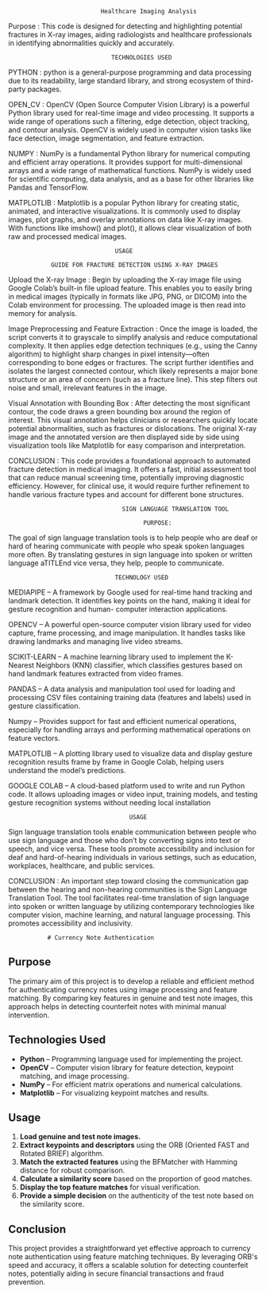                               Healthcare Imaging Analysis 


Purpose : This code is designed for detecting and highlighting potential fractures in X-ray images, aiding radiologists and healthcare professionals in identifying abnormalities quickly and accurately.

                                 TECHNOLOGIES USED


PYTHON : python is a general-purpose programming and data processing due to its readability, large standard library, and strong ecosystem of third-party packages.

OPEN_CV : OpenCV (Open Source Computer Vision Library) is a powerful Python library used for real-time image and video processing. It supports a wide range of operations such a filtering, edge detection, object tracking, and contour analysis. OpenCV is widely used in computer vision tasks like face detection, image segmentation, and feature extraction.

NUMPY : NumPy is a fundamental Python library for numerical computing and efficient array operations. It provides support for multi-dimensional arrays and a wide range of mathematical functions. NumPy is widely used for scientific computing, data analysis, and as a base for other libraries like Pandas and TensorFlow.

MATPLOTLIB : Matplotlib is a popular Python library for creating static, animated, and interactive visualizations. It is commonly used to display images, plot graphs, and overlay annotations on data like X-ray images. With functions like imshow() and plot(), it allows clear visualization of both raw and processed medical images.


                                  USAGE

                GUIDE FOR FRACTURE DETECTION USING X-RAY IMAGES

Upload the X-ray Image : Begin by uploading the X-ray image file using Google Colab’s built-in file upload feature. This enables you to easily bring in medical images (typically in formats like JPG, PNG, or DICOM) into the Colab environment for processing. The uploaded image is then read into memory for analysis.

Image Preprocessing and Feature Extraction : Once the image is loaded, the script converts it to grayscale to simplify analysis and reduce computational complexity. It then applies edge detection techniques (e.g., using the Canny algorithm) to highlight sharp changes in pixel intensity—often corresponding to bone edges or fractures. The script further identifies and isolates the largest connected contour, which likely represents a major bone structure or an area of concern (such as a fracture line). This step filters out noise and small, irrelevant features in the image.

Visual Annotation with Bounding Box : After detecting the most significant contour, the code draws a green bounding box around the region of interest. This visual annotation helps clinicians or researchers quickly locate potential abnormalities, such as fractures or dislocations. The original X-ray image and the annotated version are then displayed side by side using visualization tools like Matplotlib for easy comparison and interpretation.

CONCLUSION :   This code provides a foundational approach to automated fracture detection in medical imaging. It offers a fast, initial          assessment tool that can reduce manual screening time, potentially improving diagnostic efficiency. However, for clinical use, it would require further refinement to handle various fracture types and account for different bone structures.











                                    SIGN LANGUAGE TRANSLATION TOOL

                                          PURPOSE:  

The goal of sign language translation tools is to help people who are deaf or hard of 
hearing communicate with people who speak spoken languages more often. By translating gestures in sign language into spoken or written language aTITLEnd vice versa, they help, people to communicate.       


                                  TECHNOLOGY USED

MEDIAPIPE – A framework by Google used for real-time hand tracking and landmark detection. It 
            identifies key points on the hand, making it ideal for gesture recognition and 
            human- computer interaction applications.

OPENCV –    A powerful open-source computer vision library used for video capture, frame 
            processing, and image manipulation. It handles tasks like drawing landmarks and 
            managing live video streams.

SCIKIT-LEARN –  A machine learning library used to implement the K-Nearest Neighbors (KNN) 
                classifier, which classifies gestures based on hand landmark features extracted 
                from video frames.

PANDAS   –   A data analysis and manipulation tool used for loading and processing CSV files 
             containing training data (features and labels) used in gesture classification.

Numpy  –     Provides support for fast and efficient numerical operations, especially for 
             handling arrays and performing mathematical operations on feature vectors.

MATPLOTLIB – A plotting library used to visualize data and display gesture recognition results 
             frame by frame in Google Colab, helping users understand the model’s predictions.

GOOGLE COLAB –  A cloud-based platform used to write and run Python code. It allows uploading 
                images or video input, training models, and testing gesture recognition systems 
                without needing local installation



                                      USAGE

Sign language translation tools enable communication between people who use sign language and those who don’t by converting signs into text or speech, and vice versa. These tools promote accessibility and inclusion for deaf and hard-of-hearing individuals in various settings, such as education, workplaces, healthcare, and public services.


CONCLUSION  :  An important step toward closing the communication gap between the hearing and 
               non-hearing communities is the Sign Language Translation Tool. The tool 
               facilitates real-time translation of sign language into spoken or written 
               language by utilizing contemporary technologies like computer vision, machine 
               learning, and natural language processing. This promotes accessibility and 
               inclusivity.




               # Currency Note Authentication

## Purpose

The primary aim of this project is to develop a reliable and efficient method for authenticating currency notes using image processing and feature matching. By comparing key features in genuine and test note images, this approach helps in detecting counterfeit notes with minimal manual intervention.

## Technologies Used

- **Python** – Programming language used for implementing the project.
- **OpenCV** – Computer vision library for feature detection, keypoint matching, and image processing.
- **NumPy** – For efficient matrix operations and numerical calculations.
- **Matplotlib** – For visualizing keypoint matches and results.

## Usage

1. **Load genuine and test note images.**  
2. **Extract keypoints and descriptors** using the ORB (Oriented FAST and Rotated BRIEF) algorithm.  
3. **Match the extracted features** using the BFMatcher with Hamming distance for robust comparison.  
4. **Calculate a similarity score** based on the proportion of good matches.  
5. **Display the top feature matches** for visual verification.  
6. **Provide a simple decision** on the authenticity of the test note based on the similarity score.

## Conclusion

This project provides a straightforward yet effective approach to currency note authentication using feature matching techniques. By leveraging ORB's speed and accuracy, it offers a scalable solution for detecting counterfeit notes, potentially aiding in secure financial transactions and fraud prevention.









               
